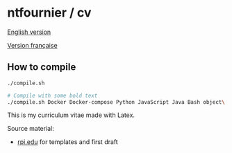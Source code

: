 
ntfournier / cv
===============

[English version](https://github.com/ntfournier/cv/raw/master/vincent_fournier_cv_en.pdf)

[Version française](https://github.com/ntfournier/cv/raw/master/vincent_fournier_cv_fr.pdf)

## How to compile
```sh
./compile.sh

# Compile with some bold text
./compile.sh Docker Docker-compose Python JavaScript Java Bash object\ recognition
```

This is my curriculum vitae made with Latex.

Source material:
- [rpi.edu](http://www.rpi.edu/dept/arc/training/latex/resumes/) for templates and first draft


